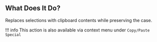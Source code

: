 ## What Does It Do?

Replaces selections with clipboard contents while preserving the case.

[//]: # (@formatter:off)

!!! info
		This action is also available via context menu under `Copy/Paste Special`
